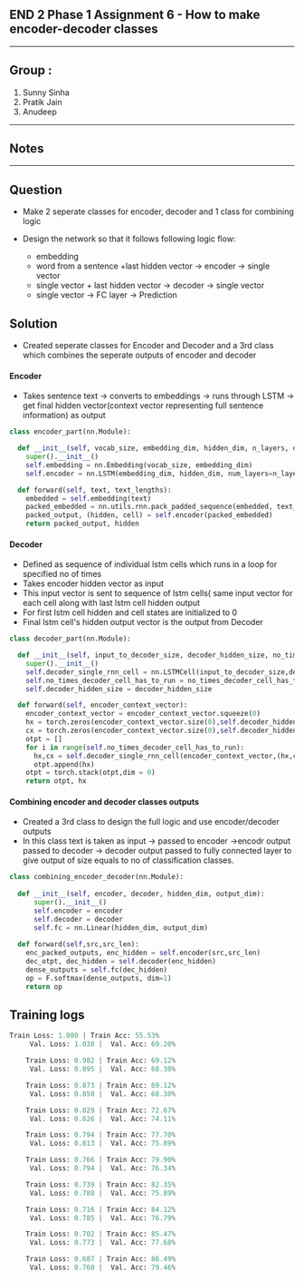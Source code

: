 
## END 2 Phase 1 Assignment 6 - How to make encoder-decoder classes
------------------------------------------------------------------------------------------------------------

## Group : 
1. Sunny Sinha
2. Pratik Jain
3. Anudeep

----------------------
## Notes 
---------------------------------------------------------------------------------------------------------------------------

## Question
* Make 2 seperate classes for encoder, decoder and 1 class for combining logic
* Design the network so that it follows following logic flow:

  - embedding
  - word from a sentence +last hidden vector -> encoder -> single vector
  - single vector + last hidden vector -> decoder -> single vector
  - single vector -> FC layer -> Prediction

## Solution
* Created seperate classes for Encoder and Decoder and a 3rd class which combines the seperate outputs of encoder and decoder

#### Encoder
* Takes sentence text -> converts to embeddings -> runs through LSTM -> get final hidden vector(context vector representing full sentence information) as output
```python
class encoder_part(nn.Module):

  def __init__(self, vocab_size, embedding_dim, hidden_dim, n_layers, dropout):
    super().__init__() 
    self.embedding = nn.Embedding(vocab_size, embedding_dim)
    self.encoder = nn.LSTM(embedding_dim, hidden_dim, num_layers=n_layers, dropout=dropout, batch_first=True)

  def forward(self, text, text_lengths):
    embedded = self.embedding(text)
    packed_embedded = nn.utils.rnn.pack_padded_sequence(embedded, text_lengths.cpu(), batch_first=True)
    packed_output, (hidden, cell) = self.encoder(packed_embedded)
    return packed_output, hidden
````

#### Decoder
* Defined as sequence of individual lstm cells which runs in a loop for specified no of times
* Takes encoder hidden vector as input
* This input vector is sent to sequence of lstm cells( same input vector for each cell along with last lstm cell hidden output
* For first lstm cell hidden and cell states are initialized to 0
* Final lstm cell's hidden output vector is the output from Decoder
```python
class decoder_part(nn.Module):

  def __init__(self, input_to_decoder_size, decoder_hidden_size, no_times_decoder_cell_has_to_run):
    super().__init__()
    self.decoder_single_rnn_cell = nn.LSTMCell(input_to_decoder_size,decoder_hidden_size)
    self.no_times_decoder_cell_has_to_run = no_times_decoder_cell_has_to_run
    self.decoder_hidden_size = decoder_hidden_size

  def forward(self, encoder_context_vector):
    encoder_context_vector = encoder_context_vector.squeeze(0)
    hx = torch.zeros(encoder_context_vector.size(0),self.decoder_hidden_size).to(device)
    cx = torch.zeros(encoder_context_vector.size(0),self.decoder_hidden_size).to(device)
    otpt = []
    for i in range(self.no_times_decoder_cell_has_to_run):
      hx,cx = self.decoder_single_rnn_cell(encoder_context_vector,(hx,cx))
      otpt.append(hx)
    otpt = torch.stack(otpt,dim = 0)
    return otpt, hx
```

#### Combining encoder and decoder classes outputs
* Created a 3rd class to design the full logic and use encoder/decoder outputs
* In this class text is taken as input -> passed to encoder ->encodr output passed to decoder -> decoder output passed to fully connected layer to give output of size equals to no of classification classes.
```python
class combining_encoder_decoder(nn.Module):
  
  def __init__(self, encoder, decoder, hidden_dim, output_dim):
      super().__init__()
      self.encoder = encoder
      self.decoder = decoder
      self.fc = nn.Linear(hidden_dim, output_dim)
  
  def forward(self,src,src_len):
    enc_packed_outputs, enc_hidden = self.encoder(src,src_len)
    dec_otpt, dec_hidden = self.decoder(enc_hidden)
    dense_outputs = self.fc(dec_hidden)
    op = F.softmax(dense_outputs, dim=1)
    return op
 ```
 
 ## Training logs
```python
Train Loss: 1.080 | Train Acc: 55.53%
	 Val. Loss: 1.038 |  Val. Acc: 69.20% 

	Train Loss: 0.982 | Train Acc: 69.12%
	 Val. Loss: 0.895 |  Val. Acc: 68.30% 

	Train Loss: 0.873 | Train Acc: 69.12%
	 Val. Loss: 0.850 |  Val. Acc: 68.30% 

	Train Loss: 0.829 | Train Acc: 72.67%
	 Val. Loss: 0.826 |  Val. Acc: 74.11% 

	Train Loss: 0.794 | Train Acc: 77.70%
	 Val. Loss: 0.813 |  Val. Acc: 75.89% 

	Train Loss: 0.766 | Train Acc: 79.90%
	 Val. Loss: 0.794 |  Val. Acc: 76.34% 

	Train Loss: 0.739 | Train Acc: 82.35%
	 Val. Loss: 0.788 |  Val. Acc: 75.89% 

	Train Loss: 0.716 | Train Acc: 84.12%
	 Val. Loss: 0.785 |  Val. Acc: 76.79% 

	Train Loss: 0.702 | Train Acc: 85.47%
	 Val. Loss: 0.773 |  Val. Acc: 77.68% 

	Train Loss: 0.687 | Train Acc: 86.49%
	 Val. Loss: 0.760 |  Val. Acc: 79.46%
```

